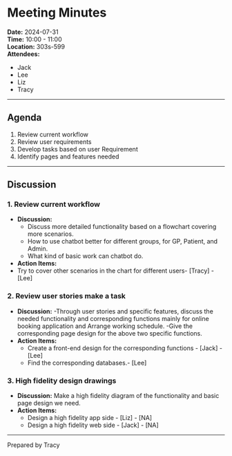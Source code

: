 # Meeting Minutes

**Date:** 2024-07-31  
**Time:** 10:00 - 11:00  
**Location:** 303s-599  
**Attendees:** 
- Jack
- Lee
- Liz
- Tracy

---

## Agenda

1. Review current workflow
2. Review user requirements
3. Develop tasks based on user Requirement
4. Identify pages and features needed

---

## Discussion

### 1. Review current workflow
- **Discussion:** 
  - Discuss more detailed functionality based on a flowchart covering more scenarios.
  - How to use chatbot better for different groups, for GP, Patient, and Admin.
  - What kind of basic work can chatbot do.
- **Action Items:** 
 - Try to cover other scenarios in the chart for different users- [Tracy] - [Lee]

### 2. Review user stories make a task 
- **Discussion:**
  -Through user stories and specific features, discuss the needed functionality and corresponding functions mainly for online booking application and Arrange working schedule.
  -Give the corresponding page design for the above two specific functions.
- **Action Items:** 
  - Create a front-end design for the corresponding functions - [Jack] - [Lee]
  - Find the corresponding databases.- [Lee]

### 3. High fidelity design drawings
- **Discussion:** Make a high fidelity diagram of the functionality and basic page design we need.
- **Action Items:** 
  - Design a high fidelity app side - [Liz] - [NA]
  - Design a high fidelity web side - [Jack] - [NA]

---
Prepared by Tracy
